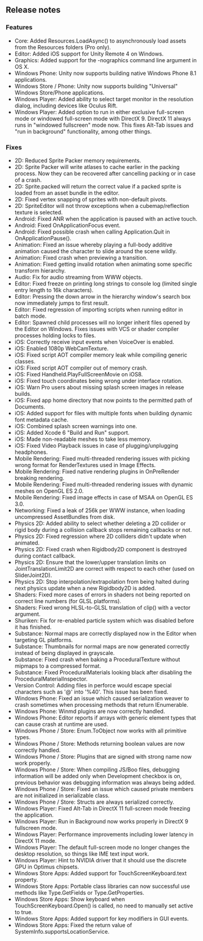 ## Release notes

### Features

-   Core: Added Resources.LoadAsync() to asynchronously load assets from the Resources folders (Pro only).
-   Editor: Added iOS support for Unity Remote 4 on Windows.
-   Graphics: Added support for the -nographics command line argument in OS X.
-   Windows Phone: Unity now supports building native Windows Phone 8.1 applications.
-   Windows Store / Phone: Unity now supports building "Universal" Windows Store/Phone applications.
-   Windows Player: Added ability to select target monitor in the resolution dialog, including devices like Oculus Rift.
-   Windows Player: Added option to run in either exclusive full-screen mode or windowed full-screen mode with DirectX 9. DirectX 11 always runs in "windowed fullscreen" mode now. This fixes Alt-Tab issues and "run in background" functionality, among other things.

### Fixes

-   2D: Reduced Sprite Packer memory requirements.
-   2D: Sprite Packer will write atlases to cache earlier in the packing process. Now they can be recovered after cancelling packing or in case of a crash.
-   2D: Sprite.packed will return the correct value if a packed sprite is loaded from an asset bundle in the editor.
-   2D: Fixed vertex snapping of sprites with non-default pivots.
-   2D: SpriteEditor will not throw exceptions when a cubemap/reflection texture is selected.
-   Android: Fixed ANR when the application is paused with an active touch.
-   Android: Fixed OnApplicationFocus event.
-   Android: Fixed possible crash when calling Application.Quit in OnApplicationPause().
-   Animation: Fixed an issue whereby playing a full-body additive animation caused the character to slide around the scene wildly.
-   Animation: Fixed crash when previewing a transition.
-   Animation: Fixed getting invalid rotation when animating some specific transform hierarchy.
-   Audio: Fix for audio streaming from WWW objects.
-   Editor: Fixed freeze on printing long strings to console log (limited single entry length to 16k characters).
-   Editor: Pressing the down arrow in the hierarchy window\'s search box now immediately jumps to first result.
-   Editor: Fixed regression of importing scripts when running editor in batch mode.
-   Editor: Spawned child processes will no longer inherit files opened by the Editor on Windows. Fixes issues with VCS or shader compiler processes holding locks to files.
-   iOS: Correctly receive input events when VoiceOver is enabled.
-   iOS: Enabled 1080p WebCamTexture.
-   iOS: Fixed script AOT compiler memory leak while compiling generic classes.
-   iOS: Fixed script AOT compiler out of memory crash.
-   iOS: Fixed Handheld.PlayFullScreenMovie on iOS8.
-   iOS: Fixed touch coordinates being wrong under interface rotation.
-   iOS: Warn Pro users about missing splash screen images in release builds.
-   iOS: Fixed app home directory that now points to the permitted path of Documents.
-   iOS: Added support for files with multiple fonts when building dynamic font metadata cache.
-   iOS: Combined splash screen warnings into one.
-   iOS: Added Xcode 6 \"Build and Run\" support.
-   iOS: Made non-readable meshes to take less memory.
-   iOS: Fixed Video Playback issues in case of plugging/unplugging headphones.
-   Mobile Rendering: Fixed multi-threaded rendering issues with picking wrong format for RenderTextures used in Image Effects.
-   Mobile Rendering: Fixed native rendering plugins in OnPreRender breaking rendering.
-   Mobile Rendering: Fixed multi-threaded rendering issues with dynamic meshes on OpenGL ES 2.0.
-   Mobile Rendering: Fixed image effects in case of MSAA on OpenGL ES 3.0.
-   Networking: Fixed a leak of 256k per WWW instance, when loading uncompressed AssetBundles from disk.
-   Physics 2D: Added ability to select whether deleting a 2D collider or rigid body during a collision callback stops remaining callbacks or not.
-   Physics 2D: Fixed regression where 2D colliders didn\'t update when animated.
-   Physics 2D: Fixed crash when Rigidbody2D component is destroyed during contact callback.
-   Physics 2D: Ensure that the lower/upper translation limits on JointTranslationLimit2D are correct with respect to each other (used on SliderJoint2D).
-   Physics 2D: Stop interpolation/extrapolation from being halted during next physics update when a new Rigidbody2D is added.
-   Shaders: Fixed more cases of errors in shaders not being reported on correct line numbers (for GLSL platforms).
-   Shaders: Fixed wrong HLSL-to-GLSL translation of clip() with a vector argument.
-   Shuriken: Fix for re-enabled particle system which was disabled before it has finished.
-   Substance: Normal maps are correctly displayed now in the Editor when targeting GL platforms.
-   Substance: Thumbnails for normal maps are now generated correctly instead of being displayed in grayscale.
-   Substance: Fixed crash when baking a ProceduralTexture without mipmaps to a compressed format.
-   Substance: Fixed ProceduralMaterials looking black after disabling the ProceduralMaterialInspector.
-   Version Control: Adding files in perforce would escape special characters such as \'@\' into \'%40\'. This issue has been fixed.
-   Windows Phone: Fixed an issue which caused serialization weaver to crash sometimes when processing methods that return IEnumerable.
-   Windows Phone: Winmd plugins are now correctly handled.
-   Windows Phone: Editor reports if arrays with generic element types that can cause crash at runtime are used.
-   Windows Phone / Store: Enum.ToObject now works with all primitive types.
-   Windows Phone / Store: Methods returning boolean values are now correctly handled.
-   Windows Phone / Store: Plugins that are signed with strong name now work properly.
-   Windows Phone / Store: When compiling JS/Boo files, debugging information will be added only when Development checkbox is on, previous behavior was debugging information was always being added.
-   Windows Phone / Store: Fixed an issue which caused private members are not initialized in serializable class.
-   Windows Phone / Store: Structs are always serialized correctly.
-   Windows Player: Fixed Alt-Tab in DirectX 11 full-screen mode freezing the application.
-   Windows Player: Run in Background now works properly in DirectX 9 fullscreen mode.
-   Windows Player: Performance improvements including lower latency in DirectX 11 mode.
-   Windows Player: The default full-screen mode no longer changes the desktop resolution, so things like IME text input work.
-   Windows Player: Hint to NVIDIA driver that it should use the discrete GPU in Optimus chipsets.
-   Windows Store Apps: Added support for TouchScreenKeyboard.text property.
-   Windows Store Apps: Portable class libraries can now successful use methods like Type.GetFields or Type.GetProperties.
-   Windows Store Apps: Show keyboard when TouchScreenKeyboard.Open() is called, no need to manually set active to true.
-   Windows Store Apps: Added support for key modifiers in GUI events.
-   Windows Store Apps: Fixed the return value of SystemInfo.supportsLocationService.
